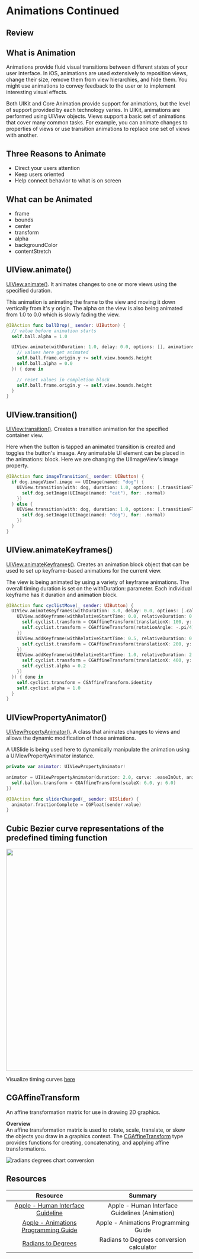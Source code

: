 # Animations Continued

## Review 

## What is Animation 

Animations provide fluid visual transitions between different states of your user interface. In iOS, animations are used extensively to reposition views, change their size, remove them from view hierarchies, and hide them. You might use animations to convey feedback to the user or to implement interesting visual effects.

Both UIKit and Core Animation provide support for animations, but the level of support provided by each technology varies. In UIKit, animations are performed using UIView objects. Views support a basic set of animations that cover many common tasks. For example, you can animate changes to properties of views or use transition animations to replace one set of views with another.

## Three Reasons to Animate 

- Direct your users attention
- Keep users oriented
- Help connect behavior to what is on screen

## What can be Animated 

- frame 
- bounds 
- center
- transform 
- alpha
- backgroundColor
- contentStretch

## UIView.animate() 

[UIView.animate()](https://developer.apple.com/documentation/uikit/uiview/1622515-animatewithduration). It animates changes to one or more views using the specified duration.

This animation is animating the frame to the view and moving it down vertically from it's y origin. The alpha on the view is also being animated from 1.0 to 0.0 which is slowly fading the view.

```swift 
@IBAction func ballDrop(_ sender: UIButton) {
  // value before animation starts
  self.ball.alpha = 1.0

  UIView.animate(withDuration: 1.0, delay: 0.0, options: [], animations: {
    // values here get animated
    self.ball.frame.origin.y += self.view.bounds.height
    self.ball.alpha = 0.0
  }) { done in

    // reset values in completion block
    self.ball.frame.origin.y -= self.view.bounds.height
  }
}
```

## UIView.transition() 

[UIView.transition()](https://developer.apple.com/documentation/uikit/uiview/1622574-transition). Creates a transition animation for the specified container view.

Here when the button is tapped an animated transition is created and toggles the button's imaage. Any animatable UI element can be placed in the animations: block. Here we are changing the UIImageView's image property. 

```swift 
@IBAction func imageTransition(_ sender: UIButton) {
  if dog.imageView?.image == UIImage(named: "dog") {
    UIView.transition(with: dog, duration: 1.0, options: [.transitionFlipFromRight], animations: {
      self.dog.setImage(UIImage(named: "cat"), for: .normal)
    })
  } else {
    UIView.transition(with: dog, duration: 1.0, options: [.transitionFlipFromRight], animations: {
      self.dog.setImage(UIImage(named: "dog"), for: .normal)
    })
  }
}
```

## UIView.animateKeyframes() 

[UIView.animateKeyframes()](https://developer.apple.com/documentation/uikit/uiview/1622552-animatekeyframes). Creates an animation block object that can be used to set up keyframe-based animations for the current view.

The view is being animated by using a variety of keyframe animations. The overall timing duration is set on the withDuration: parameter. Each individual keyframe has it duration and animation block.

```swift 
@IBAction func cyclistMove(_ sender: UIButton) {
  UIView.animateKeyframes(withDuration: 3.0, delay: 0.0, options: [.calculationModePaced], animations: {
    UIView.addKeyframe(withRelativeStartTime: 0.0, relativeDuration: 0.5, animations: {
      self.cyclist.transform = CGAffineTransform(translationX: 100, y: -50)
      self.cyclist.transform = CGAffineTransform(rotationAngle: -.pi/4)
    })
    UIView.addKeyframe(withRelativeStartTime: 0.5, relativeDuration: 0.5, animations: {
      self.cyclist.transform = CGAffineTransform(translationX: 200, y: -50)
    })
    UIView.addKeyframe(withRelativeStartTime: 1.0, relativeDuration: 2.0, animations: {
      self.cyclist.transform = CGAffineTransform(translationX: 400, y: -50)
      self.cyclist.alpha = 0.2
    })
  }) { done in
    self.cyclist.transform = CGAffineTransform.identity
    self.cyclist.alpha = 1.0
  }
}
```

## UIViewPropertyAnimator() 

[UIViewPropertyAnimator()](https://developer.apple.com/documentation/uikit/uiviewpropertyanimator). A class that animates changes to views and allows the dynamic modification of those animations.

A UISlide is being used here to dynamically manipulate the animation using a UIViewPropertyAnimator instance. 

```swift 
private var animator: UIViewPropertyAnimator!
```

```swift 
animator = UIViewPropertyAnimator(duration: 2.0, curve: .easeInOut, animations: {
  self.ballon.transform = CGAffineTransform(scaleX: 6.0, y: 6.0)
})
```

```swift 
@IBAction func sliderChanged(_ sender: UISlider) {
  animator.fractionComplete = CGFloat(sender.value)
}
```

## Cubic Bezier curve representations of the predefined timing function

<p align="center">
<img src="https://developer.apple.com/library/content/documentation/Cocoa/Conceptual/Animation_Types_Timing/Art/standardtiming_2x.png" width="600" height="600"/>
</p>

Visualize timing curves [here](http://cubic-bezier.com/#.17,.67,.83,.67)

## CGAffineTransform

An affine transformation matrix for use in drawing 2D graphics.

**Overview**  
An affine transformation matrix is used to rotate, scale, translate, or skew the objects you draw in a graphics context. The [CGAffineTransform](https://developer.apple.com/documentation/coregraphics/cgaffinetransform) type provides functions for creating, concatenating, and applying affine transformations.

![radians degrees chart conversion](https://www.1728.org/degrees.png)   


## Resources 

| Resource | Summary |
|:--------:|:---------:|
| [Apple - Human Interface Guideline](https://developer.apple.com/ios/human-interface-guidelines/visual-design/animation/)  | Apple - Human Interface Guidelines (Animation) |
| [Apple - Animations Programming Guide](https://developer.apple.com/library/archive/documentation/WindowsViews/Conceptual/ViewPG_iPhoneOS/AnimatingViews/AnimatingViews.html) | Apple - Animations Programming Guide |
| [Radians to Degrees](https://www.rapidtables.com/convert/number/radians-to-degrees.html) | Radians to Degrees conversion calculator |

